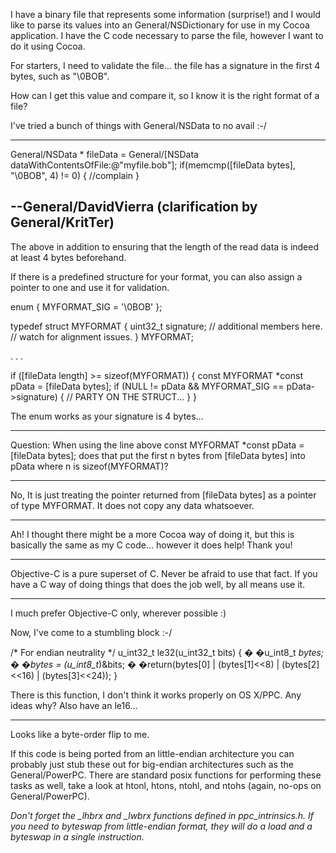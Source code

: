 

I have a binary file that represents some information (surprise!) and I would like to parse its values into an General/NSDictionary for use in my Cocoa application. I have the C code necessary to parse the file, however I want to do it using Cocoa. 

For starters, I need to validate the file... the file has a signature in the first 4 bytes, such as "\0BOB". 

How can I get this value and compare it, so I know it is the right format of a file?

I've tried a bunch of things with General/NSData to no avail :-/

----

     

General/NSData * fileData = General/[NSData dataWithContentsOfFile:@"myfile.bob"];
if(memcmp([fileData bytes], "\0BOB", 4) != 0) {
    //complain
}

 
--General/DavidVierra (clarification by General/KritTer)
----
The above in addition to ensuring that the length of the read data is indeed at least 4 bytes beforehand.

If there is a predefined structure for your format, you can also assign a pointer to one and use it for validation.

     
enum { MYFORMAT_SIG = '\0BOB' };

typedef struct MYFORMAT {
	uint32_t signature;
	// additional members here.
	// watch for alignment issues.
} MYFORMAT;

.
.
.

if ([fileData length] >= sizeof(MYFORMAT))
{
	const MYFORMAT *const pData = [fileData bytes];
	if (NULL != pData && MYFORMAT_SIG == pData->signature)
	{
		// PARTY ON THE STRUCT...
	}
}
 

The enum works as your signature is 4 bytes...

----

Question: When using the line above     	const MYFORMAT *const pData = [fileData bytes]; does that put the first n bytes from     [fileData bytes] into pData where n is     sizeof(MYFORMAT)?

----
No, It is just treating the pointer returned from      [fileData bytes]  as a pointer of type MYFORMAT. It does not copy any data whatsoever.

----

Ah! I thought there might be a more Cocoa way of doing it, but this is basically the same as my C code... however it does help! Thank you!

----

Objective-C is a pure superset of C. Never be afraid to use that fact. If you have a C way of doing things that does the job well, by all means use it.


----

I much prefer Objective-C only, wherever possible :)

Now, I've come to a stumbling block :-/

    
/* For endian neutrality */ 
u_int32_t le32(u_int32_t bits) 
{ 
� �u_int8_t *bytes; 
� �bytes = (u_int8_t*)&bits; 
� �return(bytes[0] | (bytes[1]<<8) | (bytes[2]<<16) | (bytes[3]<<24)); 
} 


There is this function, I don't think it works properly on OS X/PPC. Any ideas why? Also have an le16...

----
Looks like a byte-order flip to me.

If this code is being ported from an little-endian architecture you can probably just stub these out for big-endian architectures such as the General/PowerPC. There are standard posix functions for performing these tasks as well, take a look at htonl, htons, ntohl, and ntohs (again, no-ops on General/PowerPC).

*Don't forget the _lhbrx and _lwbrx functions defined in ppc_intrinsics.h.  If you need to byteswap from little-endian format, they will do a load and a byteswap in a single instruction.*